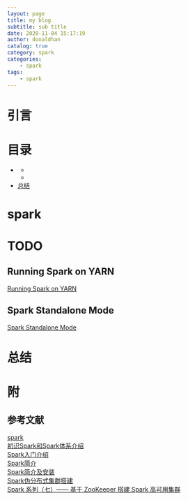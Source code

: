 ```yaml
---
layout: page
title: my blog
subtitle: sub title
date: 2020-11-04 15:17:19
author: donaldhan
catalog: true
category: spark
categories:
    - spark
tags:
    - spark
---
```


# 引言

<!-- TODO -->


# 目录
* [](#)
    * [](#)
    * [](#)
* [总结](#总结)


# spark

# TODO
<!-- 
伪分布式
及分布式安装
 -->


## Running Spark on YARN
[Running Spark on YARN](https://spark.apache.org/docs/latest/running-on-yarn.html)  

## Spark Standalone Mode
[Spark Standalone Mode](https://spark.apache.org/docs/latest/spark-standalone.html)  


##


# 总结

# 附

## 参考文献

[spark](https://spark.apache.org/)  
[初识Spark和Spark体系介绍](https://zhuanlan.zhihu.com/p/66494957)    
[Spark入门介绍](https://xuchao918.github.io/2019/06/01/Spark%E5%85%A5%E9%97%A8%E4%BB%8B%E7%BB%8D/)  
[Spark简介](https://blog.csdn.net/u011204847/article/details/51010205)   
[Spark简介及安装](https://www.cnblogs.com/ssyfj/p/12489500.html)  
[Spark伪分布式集群搭建](https://www.jianshu.com/p/9622f684144d)    
[Spark 系列（七）—— 基于 ZooKeeper 搭建 Spark 高可用集群](https://juejin.im/post/5d859539f265da03913550e2)  
